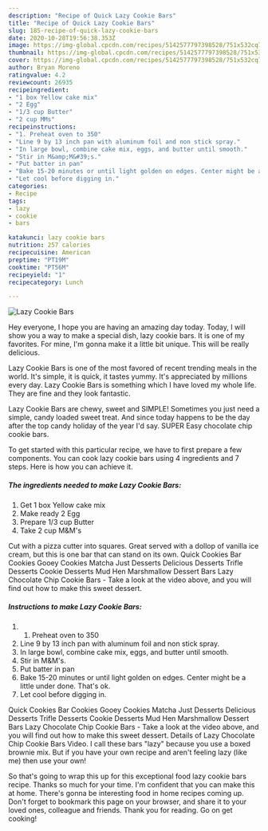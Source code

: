 ```yaml
---
description: "Recipe of Quick Lazy Cookie Bars"
title: "Recipe of Quick Lazy Cookie Bars"
slug: 185-recipe-of-quick-lazy-cookie-bars
date: 2020-10-28T19:56:38.353Z
image: https://img-global.cpcdn.com/recipes/5142577797398528/751x532cq70/lazy-cookie-bars-recipe-main-photo.jpg
thumbnail: https://img-global.cpcdn.com/recipes/5142577797398528/751x532cq70/lazy-cookie-bars-recipe-main-photo.jpg
cover: https://img-global.cpcdn.com/recipes/5142577797398528/751x532cq70/lazy-cookie-bars-recipe-main-photo.jpg
author: Bryan Moreno
ratingvalue: 4.2
reviewcount: 26935
recipeingredient:
- "1 box Yellow cake mix"
- "2 Egg"
- "1/3 cup Butter"
- "2 cup MMs"
recipeinstructions:
- "1. Preheat oven to 350"
- "Line 9 by 13 inch pan with aluminum foil and non stick spray."
- "In large bowl, combine cake mix, eggs, and butter until smooth."
- "Stir in M&amp;M&#39;s."
- "Put batter in pan"
- "Bake 15-20 minutes or until light golden on edges. Center might be a little under done. That&#39;s ok."
- "Let cool before digging in."
categories:
- Recipe
tags:
- lazy
- cookie
- bars

katakunci: lazy cookie bars 
nutrition: 257 calories
recipecuisine: American
preptime: "PT19M"
cooktime: "PT56M"
recipeyield: "1"
recipecategory: Lunch

---
```



![Lazy Cookie Bars](https://img-global.cpcdn.com/recipes/5142577797398528/751x532cq70/lazy-cookie-bars-recipe-main-photo.jpg)

Hey everyone, I hope you are having an amazing day today. Today, I will show you a way to make a special dish, lazy cookie bars. It is one of my favorites. For mine, I'm gonna make it a little bit unique. This will be really delicious.

Lazy Cookie Bars is one of the most favored of recent trending meals in the world. It's simple, it is quick, it tastes yummy. It's appreciated by millions every day. Lazy Cookie Bars is something which I have loved my whole life. They are fine and they look fantastic.

Lazy Cookie Bars are chewy, sweet and SIMPLE! Sometimes you just need a simple, candy loaded sweet treat. And since today happens to be the day after the top candy holiday of the year I&#39;d say. SUPER Easy chocolate chip cookie bars.


To get started with this particular recipe, we have to first prepare a few components. You can cook lazy cookie bars using 4 ingredients and 7 steps. Here is how you can achieve it.

<!--inarticleads1-->

##### The ingredients needed to make Lazy Cookie Bars:

1. Get 1 box Yellow cake mix
1. Make ready 2 Egg
1. Prepare 1/3 cup Butter
1. Take 2 cup M&amp;M&#39;s


Cut with a pizza cutter into squares. Great served with a dollop of vanilla ice cream, but this is one bar that can stand on its own. Quick Cookies Bar Cookies Gooey Cookies Matcha Just Desserts Delicious Desserts Trifle Desserts Cookie Desserts Mud Hen Marshmallow Dessert Bars Lazy Chocolate Chip Cookie Bars - Take a look at the video above, and you will find out how to make this sweet dessert. 

<!--inarticleads2-->

##### Instructions to make Lazy Cookie Bars:

1. 1. Preheat oven to 350
1. Line 9 by 13 inch pan with aluminum foil and non stick spray.
1. In large bowl, combine cake mix, eggs, and butter until smooth.
1. Stir in M&amp;M&#39;s.
1. Put batter in pan
1. Bake 15-20 minutes or until light golden on edges. Center might be a little under done. That&#39;s ok.
1. Let cool before digging in.


Quick Cookies Bar Cookies Gooey Cookies Matcha Just Desserts Delicious Desserts Trifle Desserts Cookie Desserts Mud Hen Marshmallow Dessert Bars Lazy Chocolate Chip Cookie Bars - Take a look at the video above, and you will find out how to make this sweet dessert. Details of Lazy Chocolate Chip Cookie Bars Video. I call these bars &#34;lazy&#34; because you use a boxed brownie mix. But if you have your own recipe and aren&#39;t feeling lazy (like me) then use your own! 

So that's going to wrap this up for this exceptional food lazy cookie bars recipe. Thanks so much for your time. I'm confident that you can make this at home. There's gonna be interesting food in home recipes coming up. Don't forget to bookmark this page on your browser, and share it to your loved ones, colleague and friends. Thank you for reading. Go on get cooking!
